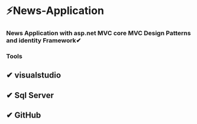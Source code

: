 # ⚡News-Application
### News Application with asp.net MVC core MVC Design Patterns and identity Framework✔
### Tools
## ✔ visualstudio
## ✔ Sql Server
## ✔ GitHub



